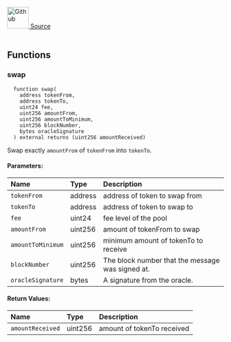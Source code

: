 <a href="https://github.com/AgentFi/agentfi-contracts/blob/main/contracts/interfaces/external/Particle/IParticlePositionManager.sol"><img src="/img/github.svg" alt="Github" width="50px"/> Source</a><br/><br/>




## Functions
### swap
```solidity
  function swap(
    address tokenFrom,
    address tokenTo,
    uint24 fee,
    uint256 amountFrom,
    uint256 amountToMinimum,
    uint256 blockNumber,
    bytes oracleSignature
  ) external returns (uint256 amountReceived)
```
Swap exactly `amountFrom` of `tokenFrom` into `tokenTo`.


#### Parameters:
| Name | Type | Description                                                          |
| :--- | :--- | :------------------------------------------------------------------- |
| `tokenFrom` | address | address of token to swap from |
| `tokenTo` | address | address of token to swap to |
| `fee` | uint24 | fee level of the pool |
| `amountFrom` | uint256 | amount of tokenFrom to swap |
| `amountToMinimum` | uint256 | minimum amount of tokenTo to receive |
| `blockNumber` | uint256 | The block number that the message was signed at. |
| `oracleSignature` | bytes | A signature from the oracle. |

#### Return Values:
| Name                           | Type          | Description                                                                  |
| :----------------------------- | :------------ | :--------------------------------------------------------------------------- |
| `amountReceived` | uint256 | amount of tokenTo received |

